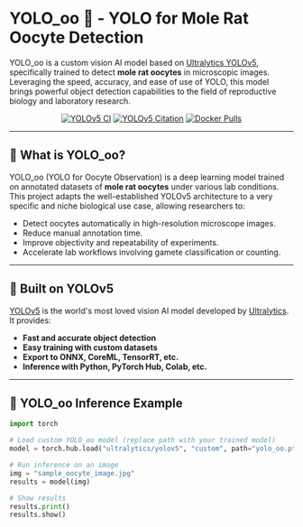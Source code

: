 
# YOLO_oo 🚀 - YOLO for Mole Rat Oocyte Detection

YOLO_oo is a custom vision AI model based on [Ultralytics YOLOv5](https://github.com/ultralytics/yolov5), specifically trained to detect **mole rat oocytes** in microscopic images. Leveraging the speed, accuracy, and ease of use of YOLO, this model brings powerful object detection capabilities to the field of reproductive biology and laboratory research.

<div align="center">
  <a href="https://github.com/ultralytics/yolov5/actions/workflows/ci-testing.yml"><img src="https://github.com/ultralytics/yolov5/actions/workflows/ci-testing.yml/badge.svg" alt="YOLOv5 CI"></a>
  <a href="https://zenodo.org/badge/latestdoi/264818686"><img src="https://zenodo.org/badge/264818686.svg" alt="YOLOv5 Citation"></a>
  <a href="https://hub.docker.com/r/ultralytics/yolov5"><img src="https://img.shields.io/docker/pulls/ultralytics/yolov5?logo=docker" alt="Docker Pulls"></a>
</div>

---

## 🧬 What is YOLO_oo?

YOLO_oo (YOLO for Oocyte Observation) is a deep learning model trained on annotated datasets of **mole rat oocytes** under various lab conditions. This project adapts the well-established YOLOv5 architecture to a very specific and niche biological use case, allowing researchers to:

- Detect oocytes automatically in high-resolution microscope images.
- Reduce manual annotation time.
- Improve objectivity and repeatability of experiments.
- Accelerate lab workflows involving gamete classification or counting.

---

## 🚀 Built on YOLOv5

[YOLOv5](https://github.com/ultralytics/yolov5) is the world's most loved vision AI model developed by [Ultralytics](https://www.ultralytics.com). It provides:

- **Fast and accurate object detection**
- **Easy training with custom datasets**
- **Export to ONNX, CoreML, TensorRT, etc.**
- **Inference with Python, PyTorch Hub, Colab, etc.**

---

## 🧪 YOLO_oo Inference Example

```python
import torch

# Load custom YOLO_oo model (replace path with your trained model)
model = torch.hub.load("ultralytics/yolov5", "custom", path="yolo_oo.pt")

# Run inference on an image
img = "sample_oocyte_image.jpg"
results = model(img)

# Show results
results.print()
results.show()
